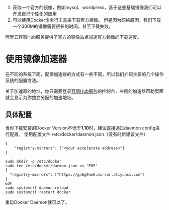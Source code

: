 1. 获取一个官方的镜像，例如mysql、wordpress，基于这些基础镜像我们可以开发自己个性化的应用
2. 可以使用Docker命令行工具来下载官方镜像。
但是因为网络原因，我们下载一个300M的镜像需要很长的时间，甚至下载失败。

阿里云容器Hub服务提供了官方的镜像站点加速官方镜像的下载速度。



# 使用镜像加速器
在不同的系统下面，配置加速器的方式有一些不同，所以我们介绍主要的几个操作系统的配置方法。

关于加速器的地址，你只需要登录[容器Hub服务](https://cr.console.aliyun.com)的控制台，左侧的加速器帮助页面就会显示为你独立分配的加速地址。

## 具体配置
当你下载安装的Docker Version不低于**1.10**时，建议直接通过daemon config进行配置。
使用配置文件 /etc/docker/daemon.json（没有时新建该文件）

```
{
    "registry-mirrors": ["<your accelerate address>"]
}
```

```
sudo mkdir -p /etc/docker
sudo tee /etc/docker/daemon.json <<-'EOF'
{
  "registry-mirrors": ["https://gn6g9no6.mirror.aliyuncs.com"]
}
EOF
sudo systemctl daemon-reload
sudo systemctl restart docker
```
重启Docker Daemon就可以了。






